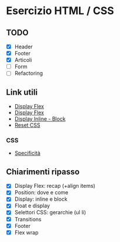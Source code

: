 # Esercizio HTML / CSS

## TODO

- [x] Header
- [x] Footer
- [x] Articoli
- [ ] Form
- [ ] Refactoring

## Link utili
- [Display Flex](https://css-tricks.com/almanac/properties/j/justify-content/)
- [Display Flex](https://css-tricks.com/snippets/css/a-guide-to-flexbox/)
- [Display Inline - Block](https://www.digitalocean.com/community/tutorials/css-display-inline-vs-inline-block)
- [Reset CSS](https://andy-bell.co.uk/a-modern-css-reset/)

### CSS
- [Specificità](https://specificity.keegan.st/)


## Chiarimenti ripasso

- [x] Display Flex: recap (+align items)
- [x] Position: dove e come
- [x] Display: inline e block
- [x] Float e display
- [x] Selettori CSS: gerarchie (ul li)
- [x] Transitions
- [x] Footer 
- [x] Flex wrap